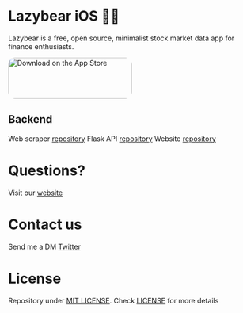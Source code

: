 # Lazybear iOS 🐻🧸
Lazybear is a free, open source, minimalist stock market data app for finance enthusiasts.  

<a href="https://apps.apple.com/us/app/lazybear-insider-trading/id1534612943?itsct=apps_box&amp;itscg=30200" style="display: inline-block; overflow: hidden; border-top-left-radius: 13px; border-top-right-radius: 13px; border-bottom-right-radius: 13px; border-bottom-left-radius: 13px; width: 250px; height: 83px;"><img src="https://tools.applemediaservices.com/api/badges/download-on-the-app-store/black/en-US?size=250x83&amp;releaseDate=1602892800&h=d01b7376dc2cc3eaa69491b1331851c1" alt="Download on the App Store" style="border-top-left-radius: 13px; border-top-right-radius: 13px; border-bottom-right-radius: 13px; border-bottom-left-radius: 13px; width: 250px; height: 83px;"></a>

## Backend 
Web scraper [repository](https://github.com/denniscm190/lazybear)
Flask API [repository](https://github.com/denniscm190/lazybear-api)
Website [repository](https://github.com/denniscm190/lazybear-web)

# Questions?
Visit our [website](https://lazybear.app)

# Contact us
Send me a DM [Twitter](https://twitter.com/dennisconcep)

# License
Repository under [MIT LICENSE](https://en.wikipedia.org/wiki/MIT_License). Check [LICENSE](LICENSE) for more details

